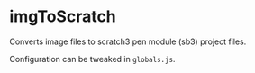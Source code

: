 # imgToScratch

Converts image files to scratch3 pen module (sb3) project files.

Configuration can be tweaked in `globals.js`.
